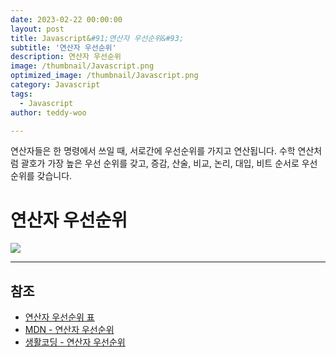 ```yaml
---
date: 2023-02-22 00:00:00
layout: post
title: Javascript&#91;연산자 우선순위&#93; 
subtitle: '연산자 우선순위'
description: 연산자 우선순위
image: /thumbnail/Javascript.png
optimized_image: /thumbnail/Javascript.png
category: Javascript
tags:
  - Javascript
author: teddy-woo

---
```


연산자들은 한 명령에서 쓰일 때, 서로간에 우선순위를 가지고 연산됩니다. 수학 연산처럼 괄호가 가장 높은 우선 순위를 갖고, 증감, 산술, 비교, 논리, 대입, 비트 순서로 우선순위를 갖습니다.

# 연산자 우선순위

![](https://velog.velcdn.com/images%2Fbami%2Fpost%2F75f5c32f-41ae-4413-ba6b-3417591d3c21%2Fimage.png)

---

## 참조

- [연산자 우선순위 표](https://dasima.xyz/javascript-operator-priority/)
- [MDN - 연산자 우선순위](https://developer.mozilla.org/ko/docs/Web/JavaScript/Reference/Operators/Operator_Precedence)
- [생활코딩 - 연산자 우선순위](https://opentutorials.org/module/3989/26073)